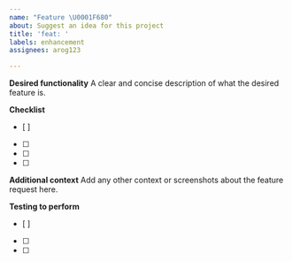 ```yaml
---
name: "Feature \U0001F680"
about: Suggest an idea for this project
title: 'feat: '
labels: enhancement
assignees: arog123

---
```


**Desired functionality**
A clear and concise description of what the desired feature is.

**Checklist**
- [ ] 
- [ ] 
- [ ] 
- [ ] 

**Additional context**
Add any other context or screenshots about the feature request here.

**Testing to perform**
- [ ] 
- [ ] 
- [ ]
